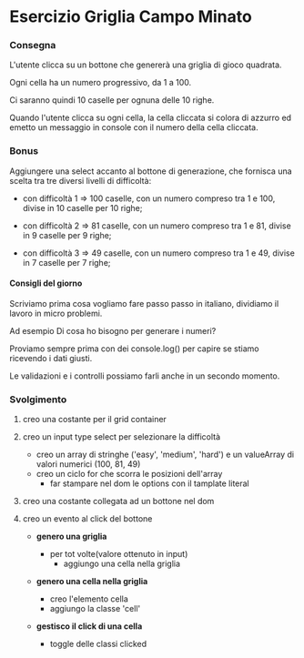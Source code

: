 # Esercizio Griglia Campo Minato

### Consegna

L'utente clicca su un bottone che genererà una griglia di gioco quadrata.

Ogni cella ha un numero progressivo, da 1 a 100.

Ci saranno quindi 10 caselle per ognuna delle 10 righe.

Quando l'utente clicca su ogni cella, la cella cliccata si colora di azzurro ed emetto un messaggio in console con il numero della cella cliccata.

### Bonus

Aggiungere una select accanto al bottone di generazione, che fornisca una scelta tra tre diversi livelli di difficoltà:

- con difficoltà 1 => 100 caselle, con un numero compreso tra 1 e 100, divise in 10 caselle per 10 righe;

- con difficoltà 2 => 81 caselle, con un numero compreso tra 1 e 81, divise in 9 caselle per 9 righe;

- con difficoltà 3 => 49 caselle, con un numero compreso tra 1 e 49, divise in 7 caselle per 7 righe;

#### Consigli del giorno

Scriviamo prima cosa vogliamo fare passo passo in italiano, dividiamo il lavoro in micro problemi.

Ad esempio
Di cosa ho bisogno per generare i numeri?

Proviamo sempre prima con dei console.log() per capire se stiamo ricevendo i dati giusti.

Le validazioni e i controlli possiamo farli anche in un secondo momento.

### Svolgimento

1. creo una costante per il grid container
2. creo un input type select per selezionare la difficoltà
   - creo un array di stringhe ('easy', 'medium', 'hard') e un valueArray di valori numerici (100, 81, 49)
   - creo un ciclo for che scorra le posizioni dell'array
     - far stampare nel dom le options con il tamplate literal
3. creo una costante collegata ad un bottone nel dom
4. creo un evento al click del bottone

   - **genero una griglia**

     - per tot volte(valore ottenuto in input)
       - aggiungo una cella nella griglia

   - **genero una cella nella griglia**
     - creo l'elemento cella
     - aggiungo la classe 'cell'
   - **gestisco il click di una cella**
     - toggle delle classi clicked

